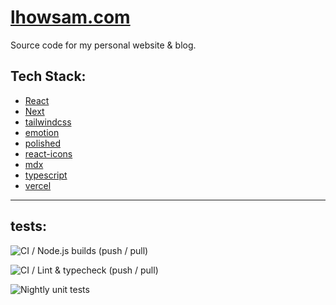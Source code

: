 # [lhowsam.com](https://lhowsam.com)

Source code for my personal website & blog.

## Tech Stack: 
- [React](https://github.com/facebook/react)
- [Next](https://github.com/vercel/next.js)
- [tailwindcss](https://github.com/tailwindlabs/tailwindcss)
- [emotion](https://github.com/emotion-js/emotion)
- [polished](https://github.com/styled-components/polished)
- [react-icons](https://github.com/react-icons/react-icons)
- [mdx](https://github.com/mdx-js/mdx)
- [typescript](https://github.com/Microsoft/TypeScript)
- [vercel](https://vercel.com/)


<hr />

## tests: 

![CI / Node.js builds (push / pull)](https://github.com/luke-h1/lhowsam.com/workflows/CI%20/%20Node.js%20builds%20(push%20/%20pull)/badge.svg)

![CI / Lint & typecheck (push / pull)](https://github.com/luke-h1/lhowsam.com/workflows/CI%20/%20Lint%20&%20typecheck%20(push%20/%20pull)/badge.svg)

![Nightly unit tests](https://github.com/luke-h1/lhowsam.com/workflows/Nightly%20unit%20tests/badge.svg)